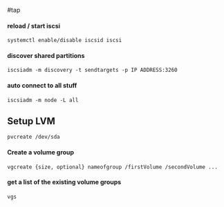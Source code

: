 #tap

#### reload / start iscsi
```systemctl enable/disable iscsid iscsi```


#### discover shared partitions
```iscsiadm -m discovery -t sendtargets -p IP ADDRESS:3260```
 
#### auto connect to all stuff
```iscsiadm -m node -L all```

## Setup LVM
```pvcreate /dev/sda```

#### Create a volume group
```vgcreate {size, optional} nameofgroup /firstVolume /secondVolume ...```

#### get a list of the existing volume groups
```vgs```

